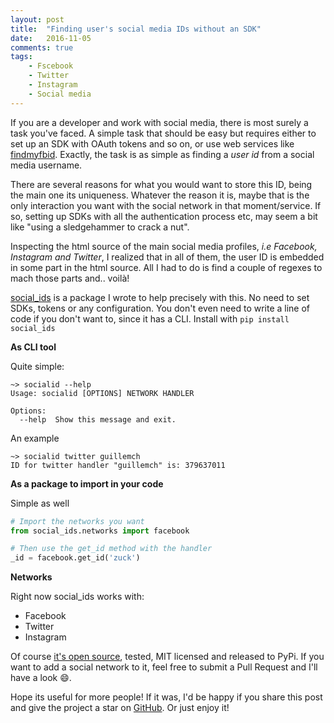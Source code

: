 ```yaml
---
layout: post
title:  "Finding user's social media IDs without an SDK"
date:   2016-11-05
comments: true
tags:
    - Fscebook
    - Twitter
    - Instagram
    - Social media
---
```


If you are a developer and work with social media, there is most surely a task you've faced. A simple
task that should be easy but requires either to set up an SDK with OAuth tokens and so on, or use
web services like [findmyfbid](http://findmyfbid.com/). Exactly, the task is as simple as finding a
_user id_ from a social media username.

There are several reasons for what you would want to store this ID, being the main one its uniqueness.
Whatever the reason it is, maybe that is the only interaction you want with the social network in that
moment/service. If so, setting up SDKs with all the authentication process etc, may seem a bit like
"using a sledgehammer to crack a nut".

Inspecting the html source of the main social media profiles, _i.e Facebook, Instagram and Twitter_, I
realized that in all of them, the user ID is embedded in some part in the html source. All I had to do
is find a couple of regexes to mach those parts and.. voilà!

[social_ids][social_ids] is a package I wrote to help precisely
with this. No need to set SDKs, tokens or any configuration. You don't even need to write a line of
code if you don't want to, since it has a CLI. Install with `pip install social_ids`

**As CLI tool**

Quite simple:

```
~> socialid --help
Usage: socialid [OPTIONS] NETWORK HANDLER

Options:
  --help  Show this message and exit.
```

An example

```
~> socialid twitter guillemch
ID for twitter handler "guillemch" is: 379637011
```

**As a package to import in your code**

Simple as well

```python
# Import the networks you want
from social_ids.networks import facebook

# Then use the get_id method with the handler
_id = facebook.get_id('zuck')
```

**Networks**

Right now social_ids works with:

* Facebook
* Twitter
* Instagram

Of course [it's open source][social_ids], tested, MIT licensed and released to PyPi. If you want to add a social network to it, feel
free to submit a Pull Request and I'll have a look :smile:.

Hope its useful for more people! If it was, I'd be happy if you share this post and give the project a star on
[GitHub][social_ids]. Or just enjoy it!


[social_ids]: https://github.com/guillermo-carrasco/social_ids
